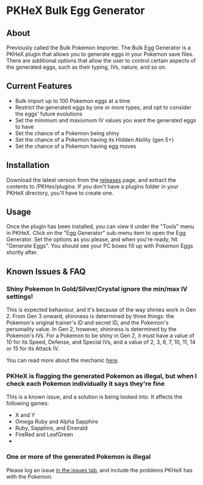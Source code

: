 # PKHeX Bulk Egg Generator
## About
Previously called the Bulk Pokemon Importer. The Bulk Egg Generator is a PKHeX plugin that allows you to generate eggs in your Pokemon save files. There are additional options that allow the user to control certain aspects of the generated eggs, such as their typing, IVs, nature, and so on.

## Current Features
* Bulk import up to 100 Pokemon eggs at a time
* Restrict the generated eggs by one or more types, and opt to consider the eggs' future evolutions
* Set the minimum and maxiumum IV values you want the generated eggs to have
* Set the chance of a Pokemon being shiny
* Set the chance of a Pokemon having its Hidden Ability (gen 5+)
* Set the chance of a Pokemon having egg moves

## Installation
Download the latest version from the <a href="https://github.com/CDNRae/pkhex-bulk-importer/releases">releases</a> page, and extract the contents to /PKHex/plugins.  If you don't have a plugins folder in your PKHeX directory, you'll have to create one.

## Usage
Once the plugin has been installed, you can view it under the "Tools" menu in PKHeX.  Click on the "Egg Generator" sub-menu item to open the Egg Generator. Set the options as you please, and when you're ready, hit "Generate Eggs". You should see your PC boxes fill up with Pokemon Eggs shortly after.

## Known Issues & FAQ
### Shiny Pokemon In Gold/Silver/Crystal ignore the min/max IV settings!
This is expected behaviour, and it's because of the way shinies work in Gen 2. From Gen 3 onward, shininess is determined by three things: the Pokemon's original trainer's ID and secret ID, and the Pokemon's personality value. In Gen 2, however, shininess is determined by the Pokemon's IVs. For a Pokemon to be shiny in Gen 2, it must have a value of 10 for its Speed, Defense, and Special IVs, and a value of 2, 3, 6, 7, 10, 11, 14 or 15 for its Attack IV.

You can read more about the mechanic <a href="https://bulbapedia.bulbagarden.net/wiki/Shiny_Pok%C3%A9mon#Generation_II">here</a>.

### PKHeX is flagging the generated Pokemon as illegal, but when I check each Pokemon individually it says they're fine
This is a known issue, and a solution is being looked into. It affects the following games:
* X and Y
* Omega Ruby and Alpha Sapphire
* Ruby, Sapphire, and Emerald
* FireRed and LeafGreen
* 

### One or more of the generated Pokemon is illegal
Please log an issue <a href="https://github.com/CDNRae/pkhex-bulk-egg-generator/issues">in the issues tab</a>, and include the problems PKHeX has with the Pokemon.


